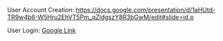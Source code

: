 User Account Creation: https://docs.google.com/presentation/d/1aHUtd-TR9w4b6-W5Hru2EhVT5Pm_qZldgszY8R3bGwM/edit#slide=id.p

User Login: [Google Link](https://docs.google.com/presentation/d/1wzBR9u_SEF8xClpBXFSzoJE6Bnbgl5Yn0A9iXmtf8rw/edit?usp=sharing)
